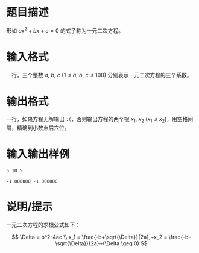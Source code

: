 # 题目描述

形如 $ax^2+bx+c=0$ 的式子称为一元二次方程。

# 输入格式

一行，三个整数 $a,~b,~c~(1 \leq a,~b,~c \leq 100)$ 分别表示一元二次方程的三个系数。

# 输出格式

一行，如果方程无解输出 `:(`，否则输出方程的两个根 $x_1,~x_2~(x_1 \leq x_2)$，用空格间隔，精确到小数点后六位。

# 输入输出样例

```input1
5 10 5
```

```output1
-1.000000 -1.000000
```

# 说明/提示

一元二次方程的求根公式如下：

$$
\Delta = b^2-4ac
\\
x_1 = \frac{-b+\sqrt{\Delta}}{2a},~x_2 = \frac{-b-\sqrt{\Delta}}{2a}~(\Delta \geq 0)
$$
